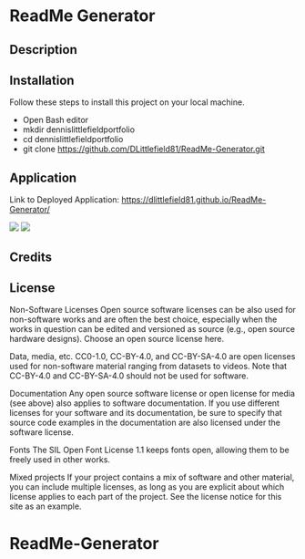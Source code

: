 # ReadMe Generator

## Description


## Installation

Follow these steps to install this project on your local machine.

- Open Bash editor
- mkdir dennislittlefieldportfolio
- cd dennislittlefieldportfolio
- git clone https://github.com/DLittlefield81/ReadMe-Generator.git

## Application

Link to Deployed Application: https://dlittlefield81.github.io/ReadMe-Generator/

![](assets/images/___.png)
![](assets/images/wireframe.png)

## Credits

## License

Non-Software Licenses
Open source software licenses can be also used for non-software works and are often the best choice, especially when the works in question can be edited and versioned as source (e.g., open source hardware designs). Choose an open source license here.

Data, media, etc.
CC0-1.0, CC-BY-4.0, and CC-BY-SA-4.0 are open licenses used for non-software material ranging from datasets to videos. Note that CC-BY-4.0 and CC-BY-SA-4.0 should not be used for software.

Documentation
Any open source software license or open license for media (see above) also applies to software documentation. If you use different licenses for your software and its documentation, be sure to specify that source code examples in the documentation are also licensed under the software license.

Fonts
The SIL Open Font License 1.1 keeps fonts open, allowing them to be freely used in other works.

Mixed projects
If your project contains a mix of software and other material, you can include multiple licenses, as long as you are explicit about which license applies to each part of the project. See the license notice for this site as an example.
# ReadMe-Generator
